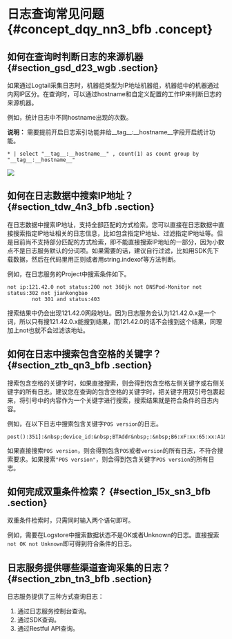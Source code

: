 # 日志查询常见问题 {#concept_dqy_nn3_bfb .concept}

## 如何在查询时判断日志的来源机器 {#section_gsd_d23_wgb .section}

如果通过Logtail采集日志时，机器组类型为IP地址机器组，机器组中的机器通过内网IP区分。在查询时，可以通过hostname和自定义配置的工作IP来判断日志的来源机器。

例如，统计日志中不同hostname出现的次数。

**说明：** 需要提前开启日志索引功能并给\_\_tag\_\_:\_\_hostname\_\_字段开启统计功能。

```
* | select "__tag__:__hostname__" , count(1) as count group by "__tag__:__hostname__"
```

![](http://static-aliyun-doc.oss-cn-hangzhou.aliyuncs.com/assets/img/13300/155375907941659_zh-CN.png)

## 如何在日志数据中搜索IP地址？ {#section_tdw_4n3_bfb .section}

在日志数据中搜索IP地址，支持全部匹配的方式检索。您可以直接在日志数据中直接搜索指定IP地址相关的日志信息，比如包含指定IP地址、过滤指定IP地址等。但是目前尚不支持部分匹配的方式检索，即不能直接搜索IP地址的一部分，因为小数点不是日志服务默认的分词项。如果需要的话，建议自行过滤，比如用SDK先下载数据，然后在代码里用正则或者用string.indexof等方法判断。

例如，在日志服务的Project中搜索条件如下。

```
not ip:121.42.0 not status:200 not 360jk not DNSPod-Monitor not status:302 not jiankongbao
        not 301 and status:403
```

搜索结果中仍会出现121.42.0网段地址。因为日志服务会认为121.42.0.x是一个词，所以只有搜121.42.0.x能搜到结果，而121.42.0的话不会搜到这个结果，同理加上not也就不会过滤该地址。

## 如何在日志中搜索包含空格的关键字？ {#section_ztb_qn3_bfb .section}

搜索包含空格的关键字时，如果直接搜索，则会得到包含空格左侧关键字或右侧关键字的所有日志。建议您在查询的包含空格的关键字时，把关键字用双引号包裹起来，将引号中的内容作为一个关键字进行搜索，搜索结果就是符合条件的日志内容。

例如，在以下日志中搜索包含关键字`POS version`的日志。

```
post():351]:&nbsp;device_id:&nbsp;BTAddr&nbsp;:&nbsp;B6:xF:xx:65:xx:A1&nbsp;IMEI&nbsp;:&nbsp;35847xx22xx81x9&nbsp;WifiAddr&nbsp;:&nbsp;4c:xx:0e:xx:4e:xx&nbsp;|&nbsp;user_id:&nbsp;bb07263xxd2axx43xx9exxea26e39e5f&nbsp;POS&nbsp;version:903
```

如果直接搜索`POS version`，则会得到包含`POS`或者`version`的所有日志，不符合搜索要求。如果搜索`"POS version"`，则会得到包含关键字`POS version`的所有日志。

## 如何完成双重条件检索？ {#section_l5x_sn3_bfb .section}

双重条件检索时，只需同时输入两个语句即可。

例如，需要在Logstore中搜索数据状态不是OK或者Unknown的日志。直接搜索`not OK not Unknown`即可得到符合条件的日志。

## 日志服务提供哪些渠道查询采集的日志？ {#section_zbn_tn3_bfb .section}

日志服务提供了三种方式查询日志：

1.  通过日志服务控制台查询。
2.  通过SDK查询。
3.  通过Restful API查询。

